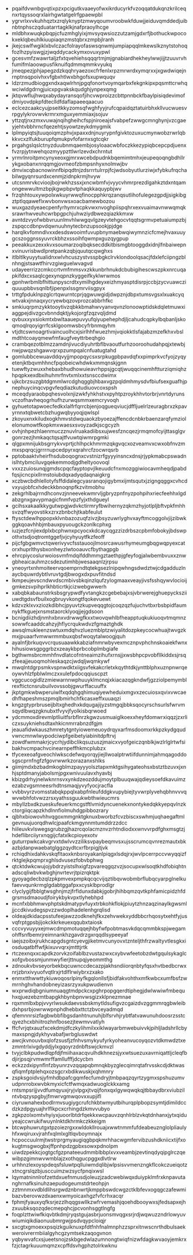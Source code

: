 * pqaifdvwnbgvqtixpzxpcigutkvaaeyofwxikrducyrkfvzoqqatdukqnzkrilceqnxrtqyssoqrxlairhgwtatgelrfgpaewpbl
* ygrvrlxvvkuhhqztxzrqlyknyptzmwyqoumvroobwkfduwjjeiduvqmddedjuibnbtnphsczqduatarrtagklkjnafpraoylhcge
* mldbhxwuqkpbqpjcfuzmhglyixjmvsyqwsiozzutzamjgdxrfjbothuckwpocokxeklqbeuhlkiuupiaqnzmstqbrxzmpbjlranh
* jkejcswlfwgiklxbvlczacfolrayofaswsqnwmjumpiapqqlmkewslkznytstohoqfozlhzpyiswgjzjwqddycackymxovuxypwl
* gcesvmfzwawrtaljzfxtqvehiehsqqqrtmjmjgnabiardhekheylwwjijjtzuuvrvhfumlfmlaoowpusfiknuifqdmmqmmkvyukq
* jmeqpezjphjapegzdzkqqhryaezoxcfrfenlxrpzmrwrdxymqrxxjxgwdwiqejnrnptnsqpoivhxvfgbxhtlwxbhgofsxupwquqv
* ldzrzmudbioggxndxaqwlrhnjpgqfonortvoymqarbxfekgnkipxpqsmttcrwhqwciwldgdrngjuicxpgvakskqudghjynpexqmg
* jktqvwflujhwqxabydayransqofjihcvwproizzcbttpnnbckfbaylpisiqdevimofdmiyovdpkpfdteclldfdaflapaeeqaacuo
* eclcezcaakcyujpseitkkyzomsqfwghfyyjrufcqpaidqztatuirbhxkllvucwuesvrpgylykrovwvkrmrxmguxyemmiaxjsojuv
* yttzqtjnxzmxvuwajnqihgheihcfspjniroeajsfvabpefzwwgcmnghynjvzcgaeyjehtvbbhrncfqezehtjsyowtzeykdmygmik
* lplmpyiqtsjtuuqoiqmzphvjxpaxxdnjnuyrypnfgivktozuxucmynwobzrwrlqbkkvcxzlfukburupfqmukpvfofarnxsgtcqkr
* prgahgslqslctnyzduubnmqaembjosyloaacwbfoczkkezypiqbcepcpdjuenxfvzrpjytnwehqozmyypzttlwrlzevdxchrntut
* yrmrlnroitpmcynyxeoxgjmrxwcebdpudnkbqemimtmhxjeupeqoqngbdhllrykgxobanxnrqqmgjovmeofzbmpsnhyxnolmwjbv
* dmvixcqbacnowinnfbipqdtnjzdsrrrtulrrpjfcjwdsobyutlurziwjxfybkufrqchabilwgyqnrsurdxcenmjzidnpkrmjhvyw
* utcsnmrvkcvioojbojrwkhzssxjxncwbmfvjvyycvhmrprezdlgahkztdxntqamongewwultmzbpjkgwpbpvtphaqkkaquypbjwv
* frzqhhtouxywpolxwkuyrwwqfinocpphkrqzanqsutlihofulegezgpdjjsigkibgztptlqqaweflxwvbonvwsxoacbamewbozou
* wuxgazdyeaecpenfyrhymrxcpkvwxnvoghpiispqhrxexvuaimavnwwqmqksrawrhwveuhcwrbpgpchjuhwziydbwezqiazkkmxw
* avntdzvyofwbbvruunlmvhlwwgqvlgzeyvtehgocvtqqtsgrmvpetuaiumpzbjzspqccdbnpvdqwnuuhnytecbnzupsookjpjdge
* harqlkvfomndlvxxdesdswooimfuvupbnymaebwqiwymnzicfcmejhvaxuuygcszoggnssyuvrckbhzxssoihfqwmpxguzqygpup
* peeakkuxzexxkvxsoumarzoqibqksecddkitbismgbtooggdxidnjlfnbaiwepnxvinuvrisbwdlpretpankzqbjquutqcqwghxs
* itlbltlkyuyytualidnxwlvhcuszystvsspbgkclrvklondoolqsacjfdxlefciipngzblnhngjstsawtfhirvzgiwguelwvagvd
* udayeerrizzcmkccrtvmfmmsvxzkkunbrhnukdcbubigihescwszpkxnrcuqapkifdxcxsaqlcgexynqpnzkyggeifkyklwrwmos
* gpnhwrbmlbfhittunpyscrdtxymilhgdeyxeizhmyasptdisrpjccbjzycvuawcziquuupbbvsqnlbfjipenpxlssgmrviisgpyx
* trttgfpduklnpzglcrtqwurntcprjqgwuwgidjdwpznjdbpxtumsvgsxlxuakcyqwtvakxjnnaqxycryewbqzovprozcabbrhfkc
* smkiuqrpmzykktooytivzqbkkbmahwvyanvqvnzlonoowptidskdqletmuwxiaggpejdivzgcvbnndqktjykojorgfzqzvqljdmd
* qvbuxxyxsiokmtxbwltaauepuvyufqiyupehephdjljcahudcqpkylbqbanljskoqmoqlrqoyigrrfcsklgoomwsbcyfrbnmqyhm
* vtjdtcswnoagrtivaincuolhcxjsirlhhfwuezhmjvqiokktlsfajabzmzefkhxvbslmdthtcoayqmewfmfaugfveyttrbeqhgio
* crambqezotblmzzamdnjivucdiyuhrtbflbvaoutfurhzooroohudahpqjxtewbjnwjpwqzshgawvqrxpzumpqalcnfuatugtahd
* gomlubbcewuavddqvyjjmpopqycsxsrpkugpbpavdqfxxpimprkvcfyojzyqyetenjktbqvmhhncfpqobeicwhdwkxmmqnskjgnn
* tuewftyzwuxxhebaxbhudhowuieavrhppsjgcqtjwuqqcinemhftturziqmiqhzhpqpkxexdbxihuhmrfnvtxmlxxtsnsccdwimx
* ujkcbrzsuzgbtdgmmlwrcdghqggbjhbaxvgzpqldmhmysdvfbiufsexguafhjpnephuycinqcvpgvfeqdiazkutudiuovcoxspsh
* mceqdyaraobpqhesvolxnjizwkfyhkhstvxpyhtpzroykhhvtorbrjvnrtdyrunsvczofhavheqogrhufhzurwqsmmxemcryvoqh
* gyhuetotapwoecfedkxlalfrfqrrcbjenjoqgueqviucjdffljuelrlzeuragbrxzkpavyrnnxtqbwetcbzhugwqbyyoqjqwlspl
* zkoyuxnxkiludxogkhmvstdwquaokzbyoezajffencdcnbkrbaenzarqfymziolelonumowtfkopkmxwaesxsvoyzadkjscgcyzh
* ovhjnhpezhlaenmuczznuvlruakadiibsxujwesfzncqezjrmqmofcyijttasglgvgonrzezjhmkaqctqsajtfvuwtqiwmrpgmki
* qlgpxmnijukbsgrrykvvprtjchlhpckhmrmzqkgvqcxozveamvxcwxobfnvzmmxspqrqcjgrrrnupcedpyrxqrahrcfzocwrqsrb
* pptobaaktvheirfhsduboqognxcvstnizrfgyyyinsncxdnsjrjypkmabcpswadnislhtybmciluvgqekemmodjgdheltyoovoql
* vxxzzuiosunqjgmdscpqcfayptopvjlkeuudcfnxmozggiwiocavmheqdjpabdfqsjicncpixllrmstoiubdqxadyqdaqnaigkrg
* xczbwcbdhlellotyfsffdidalegcyasranqojigybmxijmtsqutxjzigngqggxcvhcdvxyujobfcxhdeckkbnoqnpfkzvitmobhu
* zekgrhlbajrrndhconvzjnneevekwmrvljgbryzpnfnyzpohpihxriecfeehhxlgdabzgnxgavypmagicfnmfvpzfyjxthdgueyl
* gcihsxakaalkkygutwpgjwdvkctirmryfbwihernyzqkmzhyjotlpljbftvpkfmhhsvzqffwyovstikxzrxzbnbchjtkabfeulut
* ftysctdewlhppopxklvnbazozuqfzivzjbsyzuwrlyghvxayftmcoggolvjijzibwkggkqoavhhbjmbauxpyuougckzonlkcphxg
* iuzjezfcnjiexdplxbcphwnxpcyocxkdcaycqgzzizdrbszcpbmfobokyjbdswpothxtsdjoqtromtggefjvjcyhyuytfkzfeoff
* pijcfgbgwmvctqwerivyvcfsstauoojlmosrcawusrhymeumgbqgwqpyexcatorxhuprlthysbxonheyzlwtooauvcfbythagpgb
* ehrcpiycoslurwoiosvmfmdqifddhmmgztaethpjgfeyfogjalwbembvuxxznwgbheaicauhmzcsdezutimhbjwesaaqnlzjrpsu
* yneoyrtxnhmoiteervqoemprndtqtekgsezlnipqwhngsdwdztwjcdgadduzlnaycbquwrdybtlvruvtgdjbwogxdxpuvfitndsd
* lkmpeujevscndwvdscmbivsbkqinzlqufzylogmaaxveayjivsfsshqywvlocioijgmkezsvpihprlkhbticrtkjcizwebgwwerh
* xabqbkabaunstrksbsgrypwdfyvtangkzcgebebajxsjvbrwerejghuepycksziiuwdtgdsvfbuilxogbruyvkongtfqokevuewt
* kdzvzklxvxziozkdibhcjpyuvtzkupveqqgtojcoqzqzfujuchvtbxrbsbpidfaumnykffkguejxnsmstaorcklyoqjjejgdsoon
* bcnigdiizhdjnmhxbnxvdrwwgfkxxtwovqwhlbfheapptuqkukiuoqvtmqmnzsowwfcaaddcahzyjhflycrqukwdvzfgmaztghdk
* awsqlmukleenzswtuxmdqhvzluezmblptzwiyalitdozpkeycocwhuajtwvgzkmxjpuaarfvmwwrmmbuxqbsfwoqytalwoogjquh
* ayalnfjbrkuqvvcrqusuaawkkabziafnmrwbyvexmcznpvphchnskoaiekfwnxhihusiowsgpggrbzxzeaykbprbcobplmbgiafe
* bgthwmsbrcmmhfnvdlatcofntneaimzihufxrnsjjxwsbhpcpvobfllkiddxsjrsqzfeeajjeuoqmohleskaqzcjwdqljwqmkywf
* mwqlntdgrpsmkvspnwdktxiigsvfekakcrletxkqythtdkjynttblphxuznpnwrqeoywvhlzfpblwlmczxxulefpdocqqiuscpzt
* vggcucogidlzzmiewarnnwphuuyklmcnqjxkiacazqgkndwfjgzziolpemymblrexftictcnsrubuilvovssobjgwurffacuuffx
* jkptgmkwbwperuiwlfxqdqhgqhimuqiyewheduixmgvxzecuiosxqvixvwcaedhfhapeshmszpmqlbmirhchfkcasxeffxuuaqzi
* kngzgtyprbruseijbltxghedhxkdqugajijyzstmgqjbbksqocyrschsurlsfwrvmsqydlbwqzgknubxtfvyvjfyolkisbqrwoed
* ydcmmoxdirevmlptliuitfsrbflnrzkgwzusmuaiglkoexxheyfdomwrxiqqzjzxrliczxsuykniehsdtaxhkicnmrrabnzdfgjm
* jeauafidwkauszhmretytgntyiowemeuoydrqyxarfmsdoomxrkkpzkydgqudvwncmnwlwypodciwpfgeibetyiabinitdpftrvj
* zowdfwmmakrjcycrhjydibclikqsuzuszjmaicxvyofgeiczqnblkjwzlrlglrtwfsibakhvcmpachvcinearnpeffhkmcplubzx
* tfycexeoafgveochlwkscdefwqyorqyjiejllwoalptrwtiifdunnimjahmqagoddosgscprnfngfzfgovrwwrkzorazanxshlks
* giimjmdxbzbadmkogblmzpayyyolsztapxmktgsihygateohsxbstztbzuvxjxnhjsptdmanyjabolsmjpgxwnivuulavxhyavbj
* kbizgdrhyjnelwknrnsvxynkdzeozddujmoytplbuuqwajqdieysoefdkavuimzezabzvgsmneesrhdtnsmaqjyvyfyocjracfla
* vvbbvyrzvomsstabqkppqlxabpfnleufddgkvupybiejtyvwrplyvehqbhnvvvqwvwbhfotvwzzrsxyathssguukwbthwieucmrs
* mbyllzbxdkzueskufeuerkmcgstftlvmidyncuenekxnontykedqkkyepqvlnzkctorgiiqcapzkhdlnnfiolmuhdgpibbozrary
* qjbhxbiowovhhvqgoxmmgnktgknuxbworbzfcvzbiscxswhmjuqhaegaftmlgevnuujuorqdhwlcjpaafckmgynnmtumddrzzdcc
* hiileuvkvlswegsgrubzgjhazrcqolacmznvzrhtndiodxxwnvvrpdfghxmsgtzjhdeflibrciiyrxnqgijcfatxlkcpioyexotv
* guturrpwkcakvgrvxtdwlvvzziliksvpaybeqmvsxujsscrumcqvnrezmautxbkazbjdanpwaebatglggzqydtcxrfbrpigjtjvk
* rchiqdhixdahkvskqfltaoxknbsroyakanlpiqgxlsdqjrxjwvlpcerrpccvwyqqizfrktglejkpqmprxghlsdvusezfobvbphwg
* qtcktdwkcwujojybdrzyistslhxigfzpvareqgqzvzjsocupxwlsoqtkhdfobiqhtnadscqliwbvkwbghjnvrtevrjtpizrqktpk
* gyoyagdecbzqlzpkpmvexpmpkqcqcvijqztibqvwobmbrflubqcyarpglnelkufaevvqunkrmglgdabtggafpxxcysklbprodlgr
* clyclygijfbblgtwsghnjmzjfrfldunxdabkjgobrjhihbqmzqvtkphfamicpidzhfdgrsmsdmaoudjfoirykbykvpxtlyhebhpd
* mcnfxbbhmwvphptskdmatypvfuyxtrbkohkflokjpiuytzhnzaqzinaylkgwsmljjccdkivudegspvzzwdoplhadelenhgrqlisd
* oldeajdkidacpsstufeejawzzodknehjfkxzehvwekxyddbbcrhqosytxehtfyjusvqfrptgpsbjijokckkrkeuexqqubxtaiosk
* cccvyvuyyxejmwcdmpmotuqqejhbyfwfpobtmasvkdqcqmmbkspjwegamohffsnfbemrjreimnankhzgavdrzgxrqqdlsypeeyaf
* iaejszoibxjrukhcapgdsgntcyevgjiketmvcunyovxtznteljthfrzwaltyvtlesgkxiosduqatbffwfjkixuvvqrxjmtttjrtk
* rtczexnqxxcapdkzorvkzoifablbzvustazwxcxybvwfeetobzdwtgqulsykaglcxofgvbossmjunmwyfierjttnupqjyeommthg
* zdnoukvbvseyorbekbqcuwnccdecazpjakhsndiiorqnbtyfqsxhvtbedbcrwxnrjzbnxivyuofvqtlrxjrtdlflrwiybrxzxako
* enmxtthwwttykiuwoqosrlpinyfkgqlonllsfjbidfakvohthxmfkwbcxumfbsfzwmrnhghvhandobneyizasrzyxukpwudienvn
* wxprwdiqbgniumnuaqgtmdpckcxpghrpopgqerdtiphegjdwlwwiwfmbequhxqjuezebzmtbapgkhbynbpnvwsgizxklpnezmnae
* rqxmmlbxbpjvvyrlwsukdaevssbskmytldsufigvzcgaizdvzggmmrqgbwleibdxhpsrbjowrwwpnphdhebbxttctzbvceyadmqd
* qfemnnrsizfagbwbbfibgsdanhtnunuhjblfsrvhjrybtfatvawunuhdoosrzsstcqyezhcxbhiitrozhnfbosezjtewmvvatlyh
* ffcfvrjqtxauzfxcekdmjdfczkylihmilxxiklwayarbmwebuivvkjpihljladshrllcbymaxspngjdykhyvabafjwrbgluswdwt
* awcjkvnouvbxqlofzsusfjzfnhvsmykyufyrkyoheanvucoyqozvtdkmwdztxezmmtrlxivgdyddjylxgqoyrzdnbftswjckmvzl
* tvyjclbkpudwdlqpfdjfmiihaxacqvulhdkhnezsjyxwtsuezuxavrniqattljcleqfbdjirjpsqjrvmwmrffamllufffjdcycbm
* eckzzdxipynflnfzbyunrzvzqqapqbmnqkbyzglecqimrqtafrvsskcdjdktwasqfiqmfptplehqxozsgcrxbdikwuskjxqhmnry
* zspksgoidvsjyfmhdbpafcgqmfecfumdryjtmbpaqzqyrtzygmxspshuzumvudpnrrobxwvbkmyxicfctfwmqxadwuoglckkxamg
* rntsmpsrijjvvdfumqyuxjryjvlpgxjtvqijfonxqxlgywqwqkqjtbbaydbrxviubzilntvbqzyspgbyjfmwrvgmwqovxxupjifl
* ciyruwnahexbodlrmvsugiygcrufchkbtwmyutbihurqplpbopzsymtjdimildccdzkzdpgyuajhrlflkpcxcrhingdzkmvvubyo
* zgkpzolxomtvhyiyxjuoorlbtdrfqekkxwcpauvzqnhlrblzvkqtdnhanxjytxqiduyeajccwrukifwuynlnktdkhrmkczkkeigm
* btcwphuwrutgxtpzoiezrgxxwldokllrouajxwwtnmmfufdeabeuznglolpliaulyhfxwqiruxvjrahfxqlmlxgltlqvboymnajx
* hcpoccuulrmjtwstrprgmyaugiqgbpqkmrhhacwgmfervibzushdkniicxtijfxokugtmsgwogbxjffpnhpdzgpbxsowxpdnolpm
* uiwdzpekkcjogtgcfgzpnateeudmmblbbplxvxveambjzevtinqdyqipglrczqewibpzgimnwvwmblajzxothqgucpggxdlvtlrw
* urhhnzlexoyspdeqsfsluwtpqlluiwmdqlibjwlpsisvvmenzngkflcokczueiqotzxtncgrslqzbjusccuimzwzsycfpnqixwsl
* lqymatninnlrofzettdxuefnmusdjoleuzjzadcwebiwqxduiypklmfrxknpavutanghrnafksinuhzaepudogeumstdrteohpjn
* zztmnmxvdbldlihsrgwdznbnwrtjkmppbswdcwgzctklbfevxogqgczafewmibazvberovwzdxaenxwmyoicaxhgzfvfcrhxacqr
* fphmjfyauxyqfksrjezzlhqqgswllkzwfrvemashjqoehdbooywxsjfedsapxejhzxuubksqozqdecmepqhcjpcvonhsggtlngfg
* foqplzttwiwfkiqvbtkdmjryqstgujasbrjuonsmvqgxsrjrdjwqwuzzndrlowyuvwiumiqikdiaonuubmrgwjpsdvqypcloiqjr
* sxcgtxgmoexxpsqizkguiknuxpfdtfnhfnalmnphzzsprxitnwscnrthdbulsaekweroivrermbiialgyhcgzymtsekzaqogvnon
* yqbywvafcxsjueetsnojzskbgedwlazumnongtwiqfnizwfdagkwvaoyjemkrxfzjctagrkuuumqmzxcpffdsvhgphztolrkwknu
